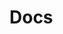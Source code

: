 # Docs

<!-- source ../c.ts --pick "Pick" -->
<!-- /source -->

<!-- source ../*.ts -->
<!-- /source -->